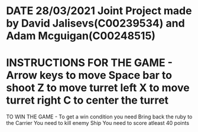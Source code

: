 DATE 28/03/2021
Joint Project made by David Jalisevs(C00239534) and Adam Mcguigan(C00248515)
================================================================================================================================================
INSTRUCTIONS FOR THE GAME - 
Arrow keys to move 
Space bar to shoot
Z to move turret left
X to move turret right
C to center the turret
================================================================================================================================================
TO WIN THE GAME - 
To get a win condition you need
Bring back the ruby to the Carrier
You need to kill enemy Ship
You need to score atleast 40 points 
